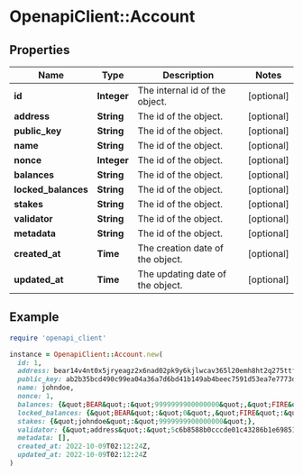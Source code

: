 # OpenapiClient::Account

## Properties

| Name | Type | Description | Notes |
| ---- | ---- | ----------- | ----- |
| **id** | **Integer** | The internal id of the object. | [optional] |
| **address** | **String** | The id of the object. | [optional] |
| **public_key** | **String** | The id of the object. | [optional] |
| **name** | **String** | The id of the object. | [optional] |
| **nonce** | **Integer** | The id of the object. | [optional] |
| **balances** | **String** | The id of the object. | [optional] |
| **locked_balances** | **String** | The id of the object. | [optional] |
| **stakes** | **String** | The id of the object. | [optional] |
| **validator** | **String** | The id of the object. | [optional] |
| **metadata** | **String** | The id of the object. | [optional] |
| **created_at** | **Time** | The creation date of the object. | [optional] |
| **updated_at** | **Time** | The updating date of the object. | [optional] |

## Example

```ruby
require 'openapi_client'

instance = OpenapiClient::Account.new(
  id: 1,
  address: bear14v4nt0x5jryeagz2x6nad02pk9y6kjlwcav365l20emh8ht2q275ttfg8yq3ch43lpp8z22xyfxqxkpm0f7,
  public_key: ab2b35bcd490c99ea04a36a7d6bd41b149ab4beec7591d53ea7e7773dd6a02bd45ad2839011c5eb1f842712946224c03,
  name: johndoe,
  nonce: 1,
  balances: {&quot;BEAR&quot;:&quot;9999999900000000&quot;,&quot;FIRE&quot;:&quot;9999999900000000&quot;,&quot;GOLD&quot;:&quot;9999999900000000&quot;,&quot;SEED&quot;:&quot;9999999900000000&quot;},
  locked_balances: {&quot;BEAR&quot;:&quot;0&quot;,&quot;FIRE&quot;:&quot;0&quot;,&quot;GOLD&quot;:&quot;0&quot;,&quot;SEED&quot;:&quot;0&quot;},
  stakes: {&quot;johndoe&quot;:&quot;9999999900000000&quot;},
  validator: {&quot;address&quot;:&quot;5c6b8588b0cccde01c43286b1e698519dd27ceee&quot;,&quot;publicKey&quot;:&quot;fc795a9741081019b15ef5e34131e3d41bb59fccb99b6bae1419820fd300bfcf&quot;,&quot;power&quot;:&quot;1&quot;},
  metadata: [],
  created_at: 2022-10-09T02:12:24Z,
  updated_at: 2022-10-09T02:12:24Z
)
```

